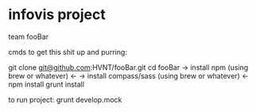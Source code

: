# infovis project
team fooBar

cmds to get this shit up and purring:

git clone git@github.com:HVNT/fooBar.git
cd fooBar
-> install npm (using brew or whatever) <-
-> install compass/sass (using brew or whatever) <-
npm install
grunt install


to run project:
grunt develop.mock
